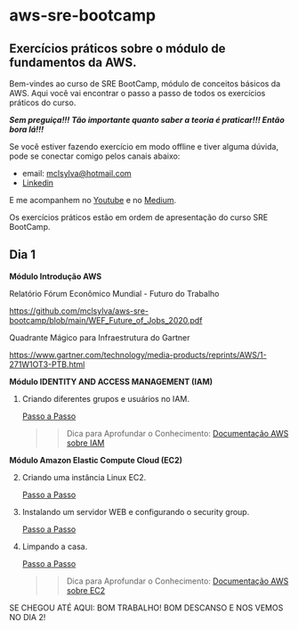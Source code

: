 # aws-sre-bootcamp
## Exercícios práticos sobre o módulo de fundamentos da AWS.

Bem-vindes ao curso de SRE BootCamp, módulo de conceitos básicos da AWS. Aqui você vai encontrar o passo a passo de todos os exercícios práticos do curso.

***Sem preguiça!!! Tão importante quanto saber a teoria é praticar!!! Então bora lá!!!***

Se você estiver fazendo exercício em modo offline e tiver alguma dúvida, pode se conectar comigo pelos canais abaixo:
* email: mclsylva@hotmail.com
* [Linkedin](https://www.linkedin.com/in/marcelo-ortiz-da-silva-205a3914/)

E me acompanhem no [Youtube](https://www.youtube.com/channel/UC_F1n86M2VyxIuwChJp2XUA) e no [Medium](https://medium.com/@mclortizz).

Os exercícios práticos estão em ordem de apresentação do curso SRE BootCamp.

## Dia 1
<b> Módulo Introdução AWS</b>

Relatório Fórum Econômico Mundial - Futuro do Trabalho

   https://github.com/mclsylva/aws-sre-bootcamp/blob/main/WEF_Future_of_Jobs_2020.pdf

Quadrante Mágico para Infraestrutura do Gartner

   https://www.gartner.com/technology/media-products/reprints/AWS/1-271W1OT3-PTB.html

<b>Módulo IDENTITY AND ACCESS MANAGEMENT (IAM)</b>

1) Criando diferentes grupos e usuários no IAM.

   [Passo a Passo](https://github.com/mclsylva/aws-sre-bootcamp/blob/main/1%20-%20Criando%20Grupos%20e%20Usua%CC%81rios%20no%20IAM.pdf)
   
   >> Dica para Aprofundar o Conhecimento: [Documentação AWS sobre IAM](https://aws.amazon.com/pt/iam/?nc=sn&loc=0)

<b> Módulo Amazon Elastic Compute Cloud (EC2)</b>

2) Criando uma instância Linux EC2.

   [Passo a Passo](https://github.com/mclsylva/aws-sre-bootcamp/blob/main/2%20-%20Criando%20uma%20insta%CC%82ncia%20Linux%20EC2.pdf)

3) Instalando um servidor WEB e configurando o security group.

   [Passo a Passo](https://github.com/mclsylva/aws-sre-bootcamp/blob/main/3%20-%20Instalando%20Servidor%20Web%20e%20Configurando%20Security%20Group.pdf)
  
4) Limpando a casa.

   [Passo a Passo](https://github.com/mclsylva/aws-sre-bootcamp/blob/main/4%20-%20Limpando%20a%20casa.pdf)
   
   >> Dica para Aprofundar o Conhecimento: [Documentação AWS sobre EC2](https://aws.amazon.com/pt/ec2/)

SE CHEGOU ATÉ AQUI: BOM TRABALHO! BOM DESCANSO E NOS VEMOS NO DIA 2!
